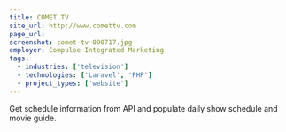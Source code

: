 ```yaml
---
title: COMET TV
site_url: http://www.comettv.com
page_url:
screenshot: comet-tv-090717.jpg
employer: Compulse Integrated Marketing
tags:
  - industries: ['television']
  - technologies: ['Laravel', 'PHP']
  - project_types: ['website']
---
```


Get schedule information from API and populate daily show schedule and movie guide.
